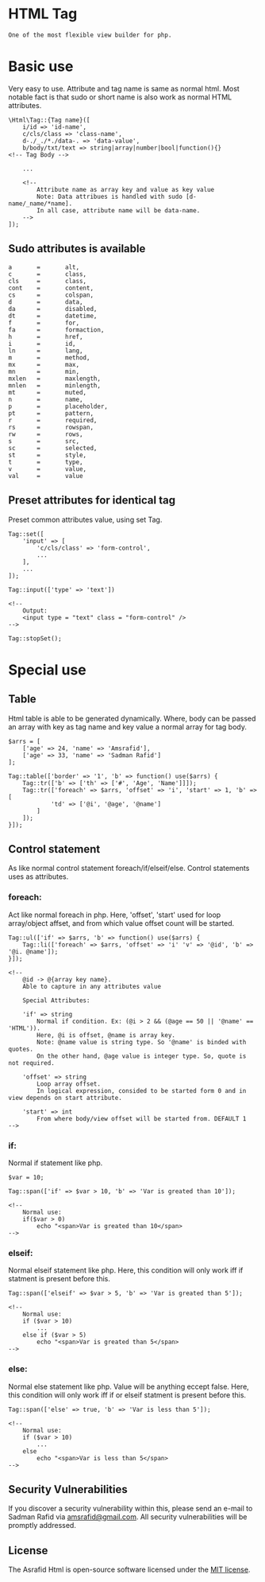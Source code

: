 # HTML Tag

	One of the most flexible view builder for php.

# Basic use

Very easy to use. Attribute and tag name is same as normal html.
Most notable fact is that sudo or short name is also work as normal HTML attributes.

~~~
\Html\Tag::{Tag name}([
	i/id => 'id-name',
	c/cls/class => 'class-name',
	d-./_./*./data-. => 'data-value',
	b/body/txt/text => string|array|number|bool|function(){}		<!-- Tag Body -->

	...

	<!--
		Attribute name as array key and value as key value
		Note: Data attribues is handled with sudo [d-name/_name/*name].
		In all case, attribute name will be data-name.
	-->
]);
~~~

## Sudo attributes is available

~~~
a 		=		alt,
c 		=		class,
cls		=		class,
cont	=		content,
cs 		=		colspan,
d 		=		data,
da 		=		disabled,
dt 		=		datetime,
f 		=		for,
fa 		=		formaction,
h 		=		href,
i  		=		id,
ln 		=		lang,
m 		=		method,
mx 		=		max,
mn 		=		min,
mxlen	=		maxlength,
mnlen	=		minlength,
mt 		=		muted,
n  		=		name,
p  		=		placeholder,
pt		=		pattern,
r 		=		required,
rs 		=		rowspan,
rw 		=		rows,
s  		=		src,
sc		=		selected,
st		=		style,
t  		=		type,
v 		=		value,
val		=		value
~~~

## Preset attributes for identical tag

Preset common attributes value, using set Tag.

~~~
Tag::set([
	'input' => [
		'c/cls/class' => 'form-control',
		...
	],
	...
]);

Tag::input(['type' => 'text'])

<!--
	Output:
	<input type = "text" class = "form-control" />
-->

Tag::stopSet();
~~~

# Special use

## Table

Html table is able to be generated dynamically. Where, body can be passed an array with key as tag name and key value a normal array for tag body.

~~~
$arrs = [
	['age' => 24, 'name' => 'Amsrafid'],
	['age' => 33, 'name' => 'Sadman Rafid']
];
	
Tag::table(['border' => '1', 'b' => function() use($arrs) {
	Tag::tr(['b' => ['th' => ['#', 'Age', 'Name']]]);
	Tag::tr(['foreach' => $arrs, 'offset' => 'i', 'start' => 1, 'b' => [
			'td' => ['@i', '@age', '@name']
		]
	]);
}]);
~~~

## Control statement

As like normal control statement foreach/if/elseif/else. Control statements uses as attributes.

### foreach:

Act like normal foreach in php. Here, 'offset', 'start' used for loop array/object affset, and from which value offset count will be started.

~~~
Tag::ul(['if' => $arrs, 'b' => function() use($arrs) {
	Tag::li(['foreach' => $arrs, 'offset' => 'i' 'v' => '@id', 'b' => '@i. @name']);
}]);

<!--
	@id -> @{array key name}.
	Able to capture in any attributes value

	Special Attributes:

	'if' => string
		Normal if condition. Ex: (@i > 2 && (@age == 50 || '@name' == 'HTML')).
		Here, @i is offset, @name is array key.
		Note: @name value is string type. So '@name' is binded with quotes.
		On the other hand, @age value is integer type. So, quote is not required.

	'offset' => string
		Loop array offset.
		In logical expression, consided to be started form 0 and in view depends on start attribute. 

	'start' => int
		From where body/view offset will be started from. DEFAULT 1
-->
~~~

### if:

Normal if statement like php.

~~~
$var = 10;

Tag::span(['if' => $var > 10, 'b' => 'Var is greated than 10']);

<!-- 
	Normal use:
	if($var > 0)
		echo "<span>Var is greated than 10</span>
-->
~~~

### elseif:

Normal elseif statement like php. Here, this condition will only work iff if statment is present before this.

~~~
Tag::span(['elseif' => $var > 5, 'b' => 'Var is greated than 5']);

<!-- 
	Normal use:
	if ($var > 10)
		...
	else if ($var > 5)
		echo "<span>Var is greated than 5</span>
-->
~~~

### else:

Normal else statement like php. Value will be anything eccept false. Here, this condition will only work iff if or elseif statment is present before this.

~~~
Tag::span(['else' => true, 'b' => 'Var is less than 5']);

<!-- 
	Normal use:	
	if ($var > 10)
		...
	else
		echo "<span>Var is less than 5</span>
-->
~~~

## Security Vulnerabilities

If you discover a security vulnerability within this, please send an e-mail to Sadman Rafid via [amsrafid@gmail.com](mailto:amsrafid@gmail.com). All security vulnerabilities will be promptly addressed.

## License

The Asrafid Html is open-source software licensed under the [MIT license](https://opensource.org/licenses/MIT).
